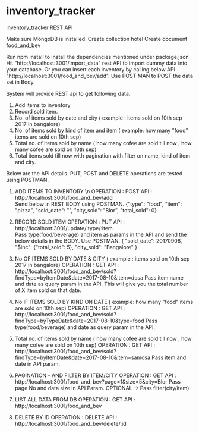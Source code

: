 # inventory_tracker
inventory_tracker REST API

Make sure MongoDB is installed.
Create collection hotel
Create document food_and_bev

Run npm install to install the dependencies mentioned under package.json
Hit "http://localhost:3001/import_data" rest API to import dummy data into your database. Or you can insert each inventory by calling below API
"http://localhost:3001/food_and_bev/add". Use POST MAN to POST the data set in Body.

System will provide REST api to get following data.
1. Add items to inventory
2. Record sold item.
3. No. of items sold by date and city ( example : items sold on 10th sep 2017 in bangalore)
4. No. of items sold by kind of item and item ( example: how many "food" items are sold on 10th sep)
5. Total no. of items sold by name ( how many cofee are sold till now , how many cofee are sold on 10th sep)
6. Total items sold till now with pagination with filter on name, kind of item and city.


Below are the API details. PUT, POST and DELETE operations are tested using POSTMAN.

1) ADD ITEMS TO INVENTORY \n
OPERATION : POST
API       : http://localhost:3001/food_and_bev/add  
Send below in REST BODY using POSTMAN.
{"type": "food", "item": "pizza", "sold_date": "", "city_sold": "Blor", "total_sold": 0}

2) RECORD SOLD ITEM
OPERATION : PUT
API       : http://localhost:3001/update/:type/:item   
Pass type(food/beverage) and item as params in the API and send the below details in the BODY. Use POSTMAN.
{ "sold_date": 20170908, "$inc": {"total_sold": 5}, "city_sold": "Bangalore" }

3) No OF ITEMS SOLD BY DATE & CITY ( example : items sold on 10th sep 2017 in bangalore)
OPERATION : GET
API       : http://localhost:3001/food_and_bev/sold?findType=byItemDate&date=2017-08-10&item=dosa 
Pass item name and date as query param in the API. This will give you the total number of X item sold on that date.

4) No IF ITEMS SOLD BY KIND ON DATE ( example: how many "food" items are sold on 10th sep)
OPERATION : GET
API       : http://localhost:3001/food_and_bev/sold?findType=byTypeDate&date=2017-08-10&type=food
Pass type(food/beverage) and date as query param in the API. 

5) Total no. of items sold by name ( how many cofee are sold till now , how many cofee are sold on 10th sep)
OPERATION : GET
API       : http://localhost:3001/food_and_bev/sold?findType=byItemDate&date=2017-08-10&item=samosa
Pass item and date in API param.

6) PAGINATION - AND FILTER BY ITEM/CITY
OPERATION : GET
API       : http://localhost:3001/food_and_bev?page=1&size=5&city=Blor
Pass page No and data size in API Param. OPTIONAL -> Pass filter(city/item)

7) LIST ALL DATA FROM DB
OPERATION : GET
API       : http://localhost:3001/food_and_bev

8) DELETE BY ID
OPERATION : DELETE
API       : http://localhost:3001/food_and_bev/delete/:id

